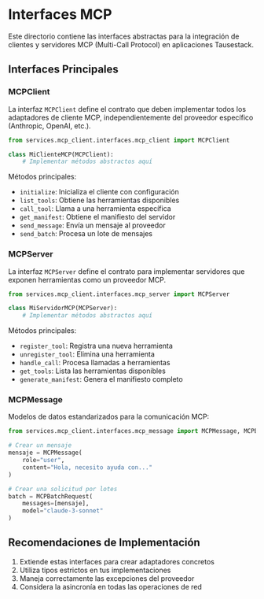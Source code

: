 # Interfaces MCP

Este directorio contiene las interfaces abstractas para la integración de clientes y servidores MCP (Multi-Call Protocol) en aplicaciones Tausestack.

## Interfaces Principales

### MCPClient

La interfaz `MCPClient` define el contrato que deben implementar todos los adaptadores de cliente MCP, independientemente del proveedor específico (Anthropic, OpenAI, etc.).

```python
from services.mcp_client.interfaces.mcp_client import MCPClient

class MiClienteMCP(MCPClient):
    # Implementar métodos abstractos aquí
```

Métodos principales:
- `initialize`: Inicializa el cliente con configuración
- `list_tools`: Obtiene las herramientas disponibles
- `call_tool`: Llama a una herramienta específica
- `get_manifest`: Obtiene el manifiesto del servidor
- `send_message`: Envía un mensaje al proveedor
- `send_batch`: Procesa un lote de mensajes

### MCPServer

La interfaz `MCPServer` define el contrato para implementar servidores que exponen herramientas como un proveedor MCP.

```python
from services.mcp_client.interfaces.mcp_server import MCPServer

class MiServidorMCP(MCPServer):
    # Implementar métodos abstractos aquí
```

Métodos principales:
- `register_tool`: Registra una nueva herramienta
- `unregister_tool`: Elimina una herramienta
- `handle_call`: Procesa llamadas a herramientas
- `get_tools`: Lista las herramientas disponibles
- `generate_manifest`: Genera el manifiesto completo

### MCPMessage

Modelos de datos estandarizados para la comunicación MCP:

```python
from services.mcp_client.interfaces.mcp_message import MCPMessage, MCPBatchRequest

# Crear un mensaje
mensaje = MCPMessage(
    role="user",
    content="Hola, necesito ayuda con..."
)

# Crear una solicitud por lotes
batch = MCPBatchRequest(
    messages=[mensaje],
    model="claude-3-sonnet"
)
```

## Recomendaciones de Implementación

1. Extiende estas interfaces para crear adaptadores concretos
2. Utiliza tipos estrictos en tus implementaciones
3. Maneja correctamente las excepciones del proveedor
4. Considera la asincronía en todas las operaciones de red
